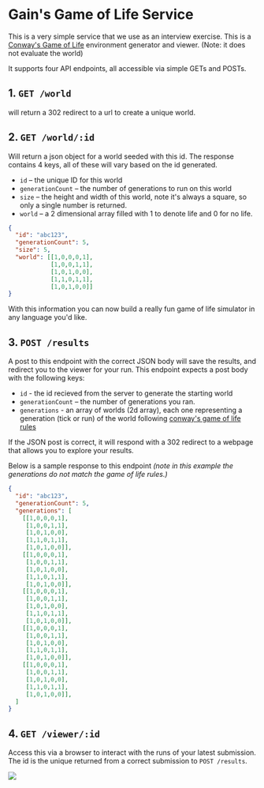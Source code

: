 # Gain's Game of Life Service

This is a very simple service that we use as an interview exercise. This is a [Conway's Game of Life](https://en.wikipedia.org/wiki/Conway%27s_Game_of_Life) environment generator and viewer. (Note: it does not evaluate the world)

It supports four API endpoints, all accessible via simple GETs and POSTs.

## 1. `GET /world`
will return a 302 redirect to a url to create a unique world.

## 2. `GET /world/:id`
Will return a json object for a world seeded with this id. The response contains 4 keys, all of these will vary based on the id generated.

* `id` – the unique ID for this world
* `generationCount` – the number of generations to run on this world
* `size` – the height and width of this world, note it's always a square, so only a single number is returned.
* `world` – a 2 dimensional array filled with 1 to denote life and 0 for no life.

```json
{
  "id": "abc123",
  "generationCount": 5,
  "size": 5,
  "world": [[1,0,0,0,1],
            [1,0,0,1,1],
            [1,0,1,0,0],
            [1,1,0,1,1],
            [1,0,1,0,0]]
}
```

With this information you can now build a really fun game of life simulator in any language you'd like.

## 3. `POST /results`
A post to this endpoint with the correct JSON body will save the results, and redirect you to the viewer for your run. This endpoint expects a post body with the following keys:

* `id` - the id recieved from the server to generate the starting world
* `generationCount` – the number of generations you ran.
* `generations` - an array of worlds (2d array), each one representing a generation (tick or run) of the world following [conway's game of life rules](https://en.wikipedia.org/wiki/Conway%27s_Game_of_Life#Rules)

If the JSON post is correct, it will respond with a 302 redirect to a webpage that allows you to explore your results.

Below is a sample response to this endpoint _(note in this example the generations do not match the game of life rules.)_

```json
{
  "id": "abc123",
  "generationCount": 5,
  "generations": [
    [[1,0,0,0,1],
     [1,0,0,1,1],
     [1,0,1,0,0],
     [1,1,0,1,1],
     [1,0,1,0,0]],
    [[1,0,0,0,1],
     [1,0,0,1,1],
     [1,0,1,0,0],
     [1,1,0,1,1],
     [1,0,1,0,0]],
    [[1,0,0,0,1],
     [1,0,0,1,1],
     [1,0,1,0,0],
     [1,1,0,1,1],
     [1,0,1,0,0]],
    [[1,0,0,0,1],
     [1,0,0,1,1],
     [1,0,1,0,0],
     [1,1,0,1,1],
     [1,0,1,0,0]],
    [[1,0,0,0,1],
     [1,0,0,1,1],
     [1,0,1,0,0],
     [1,1,0,1,1],
     [1,0,1,0,0]],
  ]
}
```

## 4. `GET /viewer/:id`
Access this via a browser to interact with the runs of your latest submission. The id is the unique returned from a correct submission to `POST /results`.

![](https://cln.sh/l4yw0C)


